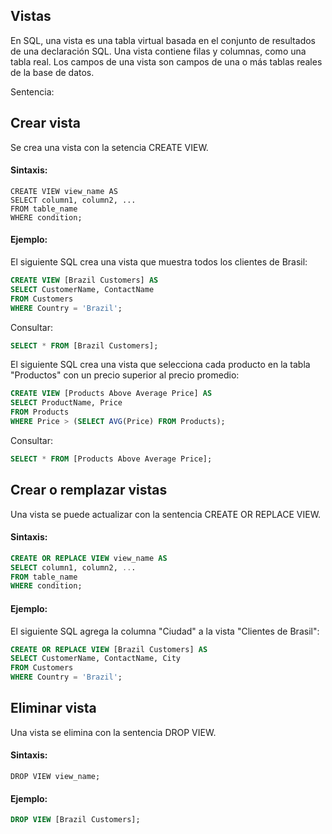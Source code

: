 ## Vistas

En SQL, una vista es una tabla virtual basada en el conjunto de resultados de una declaración SQL.
Una vista contiene filas y columnas, como una tabla real. 
Los campos de una vista son campos de una o más tablas reales de la base de datos.

Sentencia:

## Crear vista

Se crea una vista con la setencia CREATE VIEW.

#### Sintaxis:

```ssh
CREATE VIEW view_name AS
SELECT column1, column2, ...
FROM table_name
WHERE condition;
```

#### Ejemplo:

El siguiente SQL crea una vista que muestra todos los clientes de Brasil:

```sql
CREATE VIEW [Brazil Customers] AS
SELECT CustomerName, ContactName
FROM Customers
WHERE Country = 'Brazil';
```

Consultar:

```sql
SELECT * FROM [Brazil Customers];
```

El siguiente SQL crea una vista que selecciona cada producto en la tabla "Productos" con un precio superior al precio promedio:

```sql
CREATE VIEW [Products Above Average Price] AS
SELECT ProductName, Price
FROM Products
WHERE Price > (SELECT AVG(Price) FROM Products);
```

Consultar:

```sql
SELECT * FROM [Products Above Average Price];
```

## Crear o remplazar vistas

Una vista se puede actualizar con la sentencia  CREATE OR REPLACE VIEW.

#### Sintaxis:

```sql
CREATE OR REPLACE VIEW view_name AS
SELECT column1, column2, ...
FROM table_name
WHERE condition;
```

#### Ejemplo:

El siguiente SQL agrega la columna "Ciudad" a la vista "Clientes de Brasil":

```sql
CREATE OR REPLACE VIEW [Brazil Customers] AS
SELECT CustomerName, ContactName, City
FROM Customers
WHERE Country = 'Brazil';
```

## Eliminar vista

Una vista se elimina con la sentencia DROP VIEW.

#### Sintaxis:

```ssh
DROP VIEW view_name;
```

#### Ejemplo:

```sql
DROP VIEW [Brazil Customers];
```